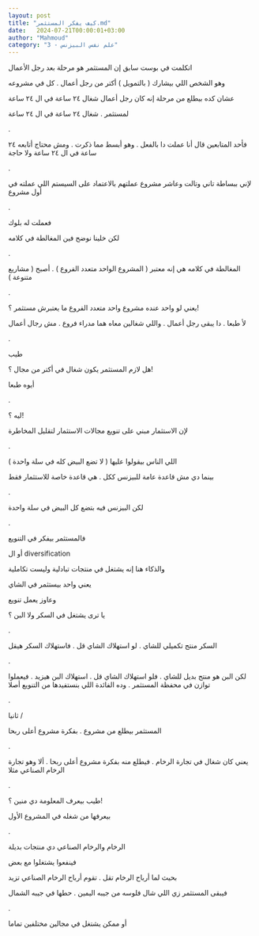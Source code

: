 ```yaml
---
layout: post
title: "كيف يفكر المستثمر.md"
date:   2024-07-21T00:00:01+03:00
author: "Mahmoud"
category: "3 - علم نفس البيزنس"
---
```

اتكلمت في بوست سابق إن المستثمر هو مرحلة بعد رجل
الأعمال

وهو الشخص اللي بيشارك ( بالتمويل ) أكتر من رجل أعمال .
كل في مشروعه

عشان كده بيطلع من مرحلة إنه كان رجل أعمال شغال ٢٤ ساعة
في ال ٢٤ ساعة

لمستثمر . شغال ٢٤ ساعة في ال ٢٤ ساعة

.

فأحد المتابعين قال أنا عملت دا بالفعل . وهو أبسط مما
ذكرت . ومش محتاج أتابعه ٢٤ ساعة في ال ٢٤ ساعة ولا حاجة

.

لإني ببساطة تاني وتالت وعاشر مشروع عملتهم بالاعتماد على
السيستم اللي عملته في أول مشروع

.

فعملت له بلوك

لكن خلينا نوضح فين المغالطة في كلامه

.

المغالطة في كلامه هي إنه معتبر ( المشروع الواحد متعدد
الفروع ) . أصبح ( مشاريع متنوعة )

.

يعني لو واحد عنده مشروع واحد متعدد الفروع ما يعتبرش
مستثمر ؟!

لأ طبعا . دا يبقى رجل أعمال . واللي شغالين معاه هما
مدراء فروع . مش رجال أعمال

.

طيب

هل لازم المستثمر يكون شغال في أكتر من مجال ؟!

أيوه طبعا

.

ليه ؟!

لإن الاستثمار مبني على تنويع مجالات الاستثمار لتقليل
المخاطرة

.

اللي الناس بيقولوا عليها ( لا تضع البيض كله في سلة
واحدة )

بينما دي مش قاعدة عامة للبيزنس ككل . هي قاعدة خاصة
للاستثمار فقط

.

لكن البيزنس فيه بتضع كل البيض في سلة واحدة

.

فالمستثمر بيفكر في التنويع

أو ال diversification

والذكاء هنا إنه يشتغل في منتجات تبادلية وليست
تكاملية

يعني واحد بيستثمر في الشاي

وعاوز يعمل تنويع

يا ترى يشتغل في السكر ولا البن ؟

.

السكر منتج تكميلي للشاي . لو استهلاك الشاي قل . فاستهلاك
السكر هيقل

.

لكن البن هو منتج بديل للشاي . فلو استهلاك الشاي قل .
استهلاك البن هيزيد . فيعملوا توازن في محفظة المستثمر . وده الفائدة اللي
بنستفيدها من التنويع أصلا

.

ثانيا /

المستثمر بيطلع من مشروع . بفكرة مشروع أعلى ربحا

.

يعني كان شغال في تجارة الرخام . فيطلع منه بفكرة مشروع
أعلى ربحا . ألا وهو تجارة الرخام الصناعي مثلا

.

طيب بيعرف المعلومة دي منين ؟!

بيعرفها من شغله في المشروع الأول

.

الرخام والرخام الصناعي دي منتجات بديلة

فينفعوا يشتغلوا مع بعض

بحيث لما أرباح الرخام تقل . تقوم أرباح الرخام الصناعي
تزيد

فيبقى المستثمر زي اللي شال فلوسه من جيبه اليمين . حطها
في جيبه الشمال

.

أو ممكن يشتغل في مجالين مختلفين تماما
